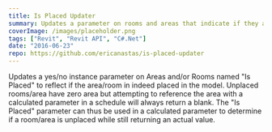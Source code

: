 ```yaml
---
title: Is Placed Updater
summary: Updates a parameter on rooms and areas that indicate if they are actually placed in the model
coverImage: /images/placeholder.png
tags: ["Revit", "Revit API", "C#.Net"]
date: "2016-06-23"
repo: https://github.com/ericanastas/is-placed-updater
---
```


Updates a yes/no instance parameter on Areas and/or Rooms named "Is Placed" to reflect if the area/room in indeed placed in the model. Unplaced rooms/area have zero area but attempting to reference the area with a calculated parameter in a schedule will always return a blank. The "Is Placed" parameter can thus be used in a calculated parameter to determine if a room/area is unplaced while still returning an actual value.

